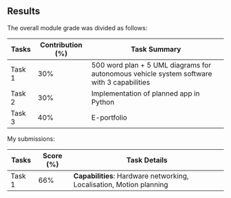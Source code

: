 ## Results

The overall module grade was divided as follows:

| Tasks  | Contribution (%) | Task Summary |
| ------ | ---------------- | ------------ |
| Task 1 | 30% | 500 word plan + 5 UML diagrams for autonomous vehicle system software with 3 capabilities|
| Task 2 | 30% | Implementation of planned app in Python |
| Task 3 | 40% | E-portfolio |

My submissions:

| Tasks  | Score (%) | Task Details |
| ------ | --------- | ------------ |
| Task 1 | 66% | **Capabilities**: Hardware networking, Localisation, Motion planning |